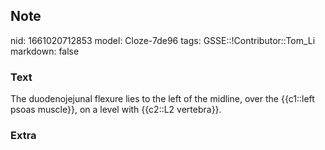 ## Note
nid: 1661020712853
model: Cloze-7de96
tags: GSSE::!Contributor::Tom_Li
markdown: false

### Text
<div>
  The duodenojejunal flexure lies to the left of the midline, over
  the {{c1::left psoas muscle}}, on a level with {{c2::L2
  vertebra}}.
</div>

### Extra

